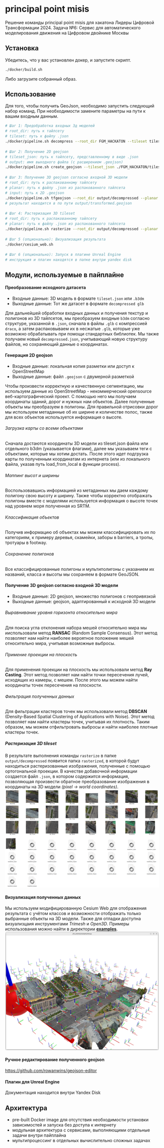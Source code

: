 # principal point misis

Решение команды principal point misis для хакатона Лидеры Цифровой Трансформации 2024.
Задача №6: Сервис для автоматического моделирования движения на Цифровом двойнике Москвы 

## Установка

Убедитесь, что у вас установлен докер, и запустите скрипт.

```bash
./docker/build.sh
```

Либо загрузите собранный образ.

## Использование

Для того, чтобы получить GeoJson, необходимо запустить следующий набор команд. При необходимости замените параметры на пути к вашим входным данным.

```bash
# Шаг 1: Предобработка входных 3д моделей
# root_dir: путь к тайлсету
# tileset: путь к файлу .json
./docker/pipeline.sh decompress --root_dir FGM_HACKATON --tileset tileset_hacaton.json

# Шаг 2: Получение 2D geojson
# tileset_json: путь к тайлсету, представленному в виде .json
# output: имя выходного файла (с расширением .geojson)
./docker/pipeline.sh create_geojson --tileset_json ./FGM_HACKATON/tileset_hacaton.json --output ./FGM_HACKATON/result.geojson

# Шаг 3: Получение 3D geojson согласно входной 3D модели
# root_dir: путь к распакованному тайлсету
# planar: путь к файлу .json из распакованного тайлсета
# input: путь к 2D .geojson
./docker/pipeline.sh tfgeojson --root_dir output/decompressed --planar decompressed.json --input ./FGM_HACKATON/result.geojson
# результат находится в по пути output/transformed.geojson

# Шаг 4: Растеризация 3D tileset
# root_dir: путь к распакованному тайлсету
# planar: путь к файлу .json из распакованного тайлсета
./docker/pipeline.sh rasterize --root_dir output/decompressed --planar decompressed.json

# Шаг 5 (опционально): Визуализация результата
./docker/cesium_web.sh 

# Шаг 6 (опционально): Запуск в плагине Unreal Engine
# инструкция и плагин находятся в папке внутри yandex disk
```

## Модули, используемые в пайплайне
#### Преобразование исходного датасета
- Входные данные: 3D модель в формате `tileset.json` или `.b3dm`
- Выходные данные: Тот же датасет в формате `decompressed glb`

Для дальнейшей обработки входных данных и получения текстур и полигонов из 3D тайлсетов, мы преобразуем входные `b3dm` согласно структуре, указанной в `.json`, сначала в файлы `.glb` с компрессией `draco`, а затем распаковываем их в несжатые `.glb`, которые уже возможно обрабатывать при помощи стандартных библиотек. Мы также получаем новый `decompressed.json`, учитывающий новую структуру файлов, но сохраняющий данные о координатах.

#### Генерация 2D geojson
- Входные данные: локальная копия разметки или доступ к OpenStreetMap
- Выходные данные: файл `.geojson` с двумерной разметкой

Чтобы произвести корректную и качественную сегментацию, мы используем данные из OpenStreetMap - некоммерческий opensource веб-картографический проект.
С помощью него мы получаем координаты зданий, дорог и нужных нам объектов. Далее полученные объекты мы преобразуем в полигоны. Для правильной отрисовки дорог мы используем метаданные об их ширине и количестве полос, также для всех объектов используется информация о высоте.
###### Загрузка карты со всеми объектами
Сначала достаются координаты 3D модели из tileset.json файла или отдельного b3dm (указывается флагами), далее мы указываем теги с объектами, которые мы хотим достать. После этого идет подгрузка карты по полученным координатам из интернета (или из локального файла, указав путь load_from_local в функции process).
###### Маппинг высот и ширины 
Воспользовавшись информацией из метаданных мы даем каждому полигону свою высоту и ширину.
Также чтобы корректно отображать полигоны вместе с моделями используется информация о высоте точек над уровнем моря полученная из SRTM.
###### Классификация объектов
Получив информацию об объектах мы можем классифицировать их по категориям, к примеру деревья, скамейки, заборы в barriers, а тропы, тротуары в footway.
###### Сохранение полигонов
Все классифицированные полигоны и мультиполигоны с указанием их названий, класса и высоты мы сохраняем в формате GeoJSON.

#### Получение 3D geojson согласно входной 3D модели
- Входные данные: 2D geojson, множество полигонов с геопривязкой
- Выходные данные: geojson, адаптированный к исходной 3D модели

###### Выравнивание уровня горизонта относительно мира
Для поиска угла отклонения набора мешей относительно мира мы ииспользовали метод **RANSAC** (Random Sample Consensus). Этот метод позволяет нам найти наиболее вероятное положение мешей относительно мира, учитывая возможные выбросы.
###### Примение проекции на плоскость
Для применения проекции на плоскость мы использовали метод **Ray Casting**. Этот метод позволяет нам найти точки пересечения лучей, исходящих из камеры, с мешем. После этого мы можем найти координаты точек пересечения на плоскости.
###### Фильтрация полученных данных 
Для фильтрации кластеров точек мы использовали метод **DBSCAN** (Density-Based Spatial Clustering of Applications with Noise). Этот метод позволяет нам найти кластеры точек, учитывая их плотность. Таким образом, мы можем отфильтровать выбросы и найти наиболее плотные кластеры точек.

##### Растеризация 3D tileset
В результате выполнения команды `rasterize` в папке `output/decompressed` появится папка `rasterized`, в которой будут находиться растеризованные изображения, полученные с помощью ортогональной проекции. В качестве добавочной информации создается файл `.json`, в котором содержится информация, позволяющая произвести обратное преобразование изображения в координаты на 3D модели *(pixel -> world coordinates)*.
![Пример растеризованых изображений](/media/rasterized.png)

#### Визуализация полученных данных

Мы используем модифицированную Cesium Web для отображения результата с учётом классов и возможности отображать только выбранные объекты на 3D модели. Также для отладки доступна визуализцаия инструментами *Trimesh* и *Open3D*. Примеры использования можно найти в директории [**examples**](/examples).
![Пример визуализации](/media/view_model_screenshot.png)

#### Ручное редактирование полученного geojson
https://github.com/rowanwins/geojson-editor

#### Плагин для Unreal Engine
Документация находится внутри Yandex Disk

## Архитектура
- pre-built Docker image для отсутствия необходимости установки зависимостей и запуска без доступа к интернету
- модульная архитектура с сервисами, выполняющими отдельные задачи внутри пайплайна
- мультипроцессинг в отдельных вычислительно сложных задачах